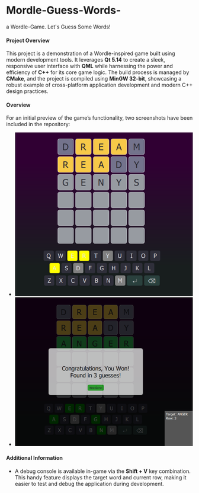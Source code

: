 # Mordle-Guess-Words-
a Wordle-Game. Let's Guess Some Words!
#### Project Overview  
This project is a demonstration of a Wordle-inspired game built using modern development tools. It leverages **Qt 5.14** to create a sleek, responsive user interface with **QML** while harnessing the power and efficiency of **C++** for its core game logic. The build process is managed by **CMake**, and the project is compiled using **MinGW 32-bit**, showcasing a robust example of cross-platform application development and modern C++ design practices.

#### Overview  
For an initial preview of the game’s functionality, two screenshots have been included in the repository:  
- ![Main game interface](./pic1.png)  
- ![Win and lose screen](./pic2.png)  

#### Additional Information  
- A debug console is available in-game via the **Shift + V** key combination. This handy feature displays the target word and current row, making it easier to test and debug the application during development.
